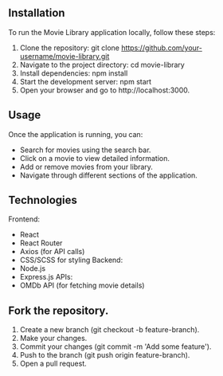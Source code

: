 ## Installation
To run the Movie Library application locally, follow these steps:

1. Clone the repository:
git clone https://github.com/your-username/movie-library.git
2. Navigate to the project directory:
cd movie-library
3. Install dependencies:
npm install
4. Start the development server:
npm start
5. Open your browser and go to http://localhost:3000.

## Usage
Once the application is running, you can:
- Search for movies using the search bar.
- Click on a movie to view detailed information.
- Add or remove movies from your library.
- Navigate through different sections of the application.

## Technologies
Frontend:
- React
- React Router
- Axios (for API calls)
- CSS/SCSS for styling
Backend:
- Node.js
- Express.js
APIs:
- OMDb API (for fetching movie details)

## Fork the repository.
1. Create a new branch (git checkout -b feature-branch).
2. Make your changes.
3. Commit your changes (git commit -m 'Add some feature').
4. Push to the branch (git push origin feature-branch).
5. Open a pull request.

